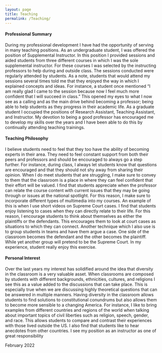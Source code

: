 ```yaml
---
layout: page
title: Teaching
permalink: /Teaching/
---
```


#### Professional Summary
During my professional development I have had the opportunity of serving in many teaching positions. As an undergraduate student, I was offered the position of Supplemental Instructor. In this position I provided sessions and aided students from three different courses in which I was the sole supplemental instructor. For these courses I was selected by the instructing professors to help during and outside class. The sessions conducted were regularly attended by students. As a note, students that would attend my sessions several times told me that they enjoyed the way in which I explained concepts and ideas. For instance, a student once mentioned “I am really glad I came to the session because now I feel much more confident that I will succeed in class.” This opened my eyes to what I now see as a calling and as the main drive behind becoming a professor; being able to help students as they progress in their academic life. As a graduate student I occupied the positions of Research Assistant, Teaching Assistant, and Instructor. My devotion to being a good professor has encouraged me to develop my skills over the years and I have been able to do this by continually attending teaching trainings.
#### Teaching Philosophy 
I believe students need to feel that they too have the ability of becoming experts in their area. They need to feel constant support from both their peers and professors and should be encouraged to always go a step further. For instance, during class, I always let students know that questions are encouraged and that they should not shy away from sharing their opinion. When I do meet students that are struggling, I make sure to convey to them that the classroom is a place in where they can feel confident that their effort will be valued. I find that students appreciate when the professor can relate the course content with current issues that they may be going through or issues at the national spotlight. For this reason, I make sure to incorporate different types of multimedia into my courses. An example of this is when I use short videos on Supreme Court cases. I find that students enjoy listening to cases when they can directly relate to their life. For this reason, I encourage students to think about themselves as either the plaintiffs or the defendants. This encourages them to look at court cases as situations to which they can connect. Another technique which I also use is to group students in teams and have them argue a case. One side of the classroom becomes the defendant and the other becomes the plaintiff. While yet another group will pretend to be the Supreme Court. In my experience, student really enjoy this exercise.
#### Personal Interest
Over the last years my interest has solidified around the idea that diversity in the classroom is a very valuable asset. When classrooms are composed by students with different backgrounds, ethnicities, cultures, and religions I see this as a value added to the discussions that can take place. This is especially true when we are discussing highly theoretical questions that can be answered in multiple manners. Having diversity in the classroom allows students to find solutions to constitutional conundrums but also allows them to become more sensible to a changing America. For instance, I like to bring examples from different countries and regions of the world when talking about important topics of civil liberties such as religion, speech, gender, and race. This allows students to compare and contrast their experiences with those lived outside
the US. I also find that students like to hear anecdotes from other countries. I see my position as an instructor as one of great responsibility

February 2022
